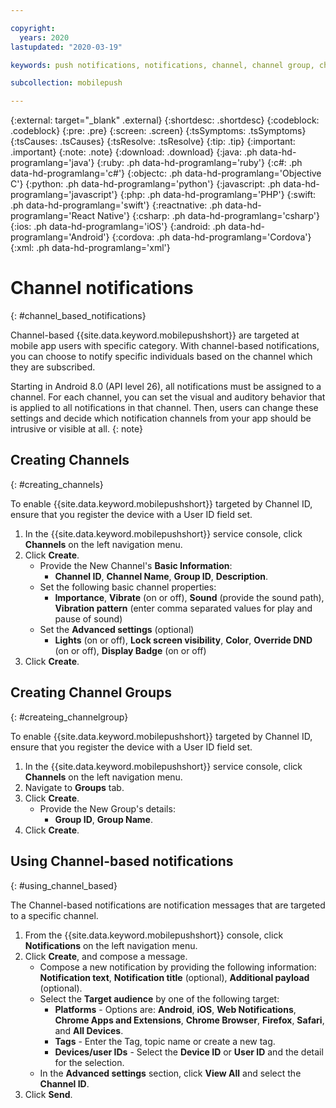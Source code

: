 ```yaml
---

copyright:
  years: 2020
lastupdated: "2020-03-19"

keywords: push notifications, notifications, channel, channel group, channel id

subcollection: mobilepush

---
```


{:external: target="_blank" .external}
{:shortdesc: .shortdesc}
{:codeblock: .codeblock}
{:pre: .pre}
{:screen: .screen}
{:tsSymptoms: .tsSymptoms}
{:tsCauses: .tsCauses}
{:tsResolve: .tsResolve}
{:tip: .tip}
{:important: .important}
{:note: .note}
{:download: .download}
{:java: .ph data-hd-programlang='java'}
{:ruby: .ph data-hd-programlang='ruby'}
{:c#: .ph data-hd-programlang='c#'}
{:objectc: .ph data-hd-programlang='Objective C'}
{:python: .ph data-hd-programlang='python'}
{:javascript: .ph data-hd-programlang='javascript'}
{:php: .ph data-hd-programlang='PHP'}
{:swift: .ph data-hd-programlang='swift'}
{:reactnative: .ph data-hd-programlang='React Native'}
{:csharp: .ph data-hd-programlang='csharp'}
{:ios: .ph data-hd-programlang='iOS'}
{:android: .ph data-hd-programlang='Android'}
{:cordova: .ph data-hd-programlang='Cordova'}
{:xml: .ph data-hd-programlang='xml'}

# Channel notifications
{: #channel_based_notifications}

Channel-based {{site.data.keyword.mobilepushshort}} are targeted at mobile app users with specific category. With channel-based notifications, you can choose to notify specific individuals based on the channel which they are subscribed.

Starting in Android 8.0 (API level 26), all notifications must be assigned to a channel. For each channel, you can set the visual and auditory behavior that is applied to all notifications in that channel. Then, users can change these settings and decide which notification channels from your app should be intrusive or visible at all.
{: note}

## Creating Channels
{: #creating_channels}

To enable {{site.data.keyword.mobilepushshort}} targeted by Channel ID, ensure that you register the device with a User ID field set.     

1. In the {{site.data.keyword.mobilepushshort}} service console, click **Channels** on the left navigation menu.
1. Click **Create**.
   - Provide the New Channel's **Basic Information**:
      - **Channel ID**, **Channel Name**, **Group ID**, **Description**.
   - Set the following basic channel properties:
      - **Importance**, **Vibrate** (on or off), **Sound** (provide the sound path), **Vibration pattern** (enter comma separated values for play and pause of sound)
   - Set the **Advanced settings** (optional)
      - **Lights** (on or off), **Lock screen visibility**, **Color**, **Override DND** (on or off), **Display Badge** (on or off)
1. Click **Create**.

## Creating Channel Groups
{: #createing_channelgroup}

To enable {{site.data.keyword.mobilepushshort}} targeted by Channel ID, ensure that you register the device with a User ID field set.     

1. In the {{site.data.keyword.mobilepushshort}} service console, click **Channels** on the left navigation menu.
1. Navigate to **Groups** tab.
1. Click **Create**.
   - Provide the New Group's details:
      - **Group ID**, **Group Name**.
1. Click **Create**.

## Using Channel-based notifications
{: #using_channel_based}

The Channel-based notifications are notification messages that are targeted to a specific channel.

1. From the {{site.data.keyword.mobilepushshort}} console, click **Notifications** on the left navigation menu.
1. Click **Create**, and compose a message.
   - Compose a new notification by providing the following information: **Notification text**, **Notification title** (optional), **Additional payload** (optional).
   - Select the **Target audience** by one of the following target:
      - **Platforms** - Options are: **Android**, **iOS**, **Web Notifications**, **Chrome Apps and Extensions**, **Chrome Browser**, **Firefox**, **Safari**, and **All Devices**.
      - **Tags** - Enter the Tag, topic name or create a new tag.
      - **Devices/user IDs** - Select the **Device ID** or **User ID** and the detail for the selection.
   - In the **Advanced settings** section, click **View All** and select the **Channel ID**.
1. Click **Send**.

